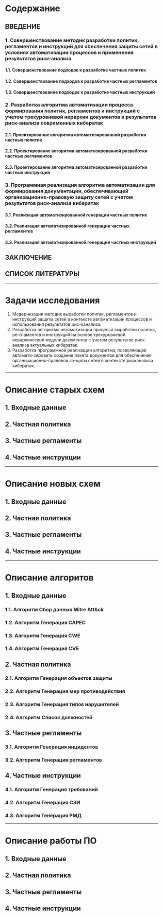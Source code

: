 # Содержание

## ВВЕДЕНИЕ
 
### 1. Совершенствование методик разработки политик, регламентов и инструкций для обеспечения защиты сетей в условиях автоматизации процессов и применения результатов риск-анализа
#### 1.1. Совершенствование подходов к разработке частных политик  
#### 1.2. Совершенствование подходов к разработке частных регламентов 
#### 1.3. Совершенствование подходов к разработке частных инструкций  

### 2. Разработка алгоритма автоматизации процесса формирования политик, регламентов и инструкций с учетом трехуровневой иерархии документов и результатов риск-анализа современных кибератак  
#### 2.1. Проектирование алгоритма автоматизированной разработки частных политик
#### 2.2. Проектирование алгоритма автоматизированной разработки частных регламентов 
#### 2.3. Проектирование алгоритма автоматизированной разработки частных инструкций  

### 3. Программная реализация алгоритма автоматизации для формирования документации, обеспечивающей организационно-правовую защиту сетей с учетом результатов риск-анализа кибератак
#### 3.1. Реализация автоматизированной генерации частных политик 
#### 3.2. Реализация автоматизированной генерации частных регламентов  
#### 3.3. Реализация автоматизированной генерации частных инструкций  

## ЗАКЛЮЧЕНИЕ

## СПИСОК ЛИТЕРАТУРЫ

---
# Задачи исследования

1) Модернизация методик выработки политик, регламентов и инструкций защиты сетей в контексте автоматизации процессов и использования результатов рис-канализа.
2) Разработка алгоритма автоматизации процесса выработки политик, ре-гламентов и инструкций на основе трехуровневой иерархической модели документов с учетом результатов риск-анализа актуальных кибератак.
3) Разработка программной реализации алгоритма, позволяющей автомати-зировать создание пакета документов для обеспечения организационно-правовой за-щиты сетей в контексте рисканализа кибератак.
---
# Описание старых схем

## 1. Входные данные

## 2. Частная политика

## 3. Частные регламенты

## 4. Частные инструкции

---
# Описание новых схем

## 1. Входные данные

## 2. Частная политика

## 3. Частные регламенты

## 4. Частные инструкции

---
# Описание алгоритов

## 1. Входные данные

### 1.1. Алгоритм Сбор данных Mitre Att&ck

### 1.2. Алгоритм Генерация CAPEC

### 1.3. Алгоритм Генерация CWE

### 1.4. Алгоритм Генерация CVE

## 2. Частная политика

### 2.1. Алгоритм Генерация объектов защиты

### 2.2. Алгоритм Генерация мер противодействия

### 2.3. Алгоритм Генерация типов нарушителей

### 2.4. Алгоритм Список должностей

## 3. Частные регламенты

### 3.1. Алгоритм Генерация инцидентов

### 3.2. Алгоритм Генерация регламентов

## 4. Частные инструкции

### 4.1. Алгоритм Генерация требований

### 4.2. Алгоритм Генерация СЗИ

### 4.3. Алгоритм Генерация РМД

---
# Описание работы ПО

## 1. Входные данные

## 2. Частная политика

## 3. Частные регламенты

## 4. Частные инструкции


